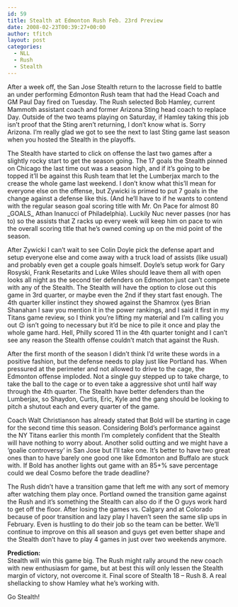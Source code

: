 ```yaml
---
id: 59
title: Stealth at Edmonton Rush Feb. 23rd Preview
date: 2008-02-23T00:39:27+00:00
author: tfitch
layout: post
categories:
  - NLL
  - Rush
  - Stealth
---
```

After a week off, the San Jose Stealth return to the lacrosse field to battle an under performing Edmonton Rush team that had the Head Coach and GM Paul Day fired on Tuesday. The Rush selected Bob Hamley, current Mammoth assistant coach and former Arizona Sting head coach to replace Day. Outside of the two teams playing on Saturday, if Hamley taking this job isn&#8217;t proof that the Sting aren&#8217;t returning, I don&#8217;t know what is. Sorry Arizona. I&#8217;m really glad we got to see the next to last Sting game last season when you hosted the Stealth in the playoffs.

The Stealth have started to click on offense the last two games after a slightly rocky start to get the season going. The 17 goals the Stealth pinned on Chicago the last time out was a season high, and if it&#8217;s going to be topped it&#8217;ll be against this Rush team that let the Lumberjax march to the crease the whole game last weekend. I don&#8217;t know what this&#8217;ll mean for everyone else on the offense, but Zywicki is primed to put 7 goals in the change against a defense like this. (And he&#8217;ll have to if he wants to contend with the regular season goal scoring title with Mr. On Pace for almost 80 \_GOALS\_ Athan Inanucci of Philadelphia). Luckily Nuc never passes (nor has to) so the assists that Z racks up every week will keep him on pace to win the overall scoring title that he&#8217;s owned coming up on the mid point of the season.

After Zywicki I can&#8217;t wait to see Colin Doyle pick the defense apart and setup everyone else and come away with a truck load of assists (like usual) and probably even get a couple goals himself. Doyle&#8217;s setup work for Gary Rosyski, Frank Resetarits and Luke Wiles should leave them all with open looks all night as the second tier defenders on Edmonton just can&#8217;t compete with any of the Stealth. The Stealth will have the option to close out this game in 3rd quarter, or maybe even the 2nd if they start fast enough. The 4th quarter killer instinct they showed against the Shamrox (yes Brian Shanahan I saw you mention it in the power rankings, and I said it first in my Titans game review, so I think you&#8217;re lifting my material and I&#8217;m calling you out 😉 isn&#8217;t going to necessary but it&#8217;d be nice to pile it once and play the whole game hard. Hell, Philly scored 11 in the 4th quarter tonight and I can&#8217;t see any reason the Stealth offense couldn&#8217;t match that against the Rush.

After the first month of the season I didn&#8217;t think I&#8217;d write these words in a positive fashion, but the defense needs to play just like Portland has. When pressured at the perimeter and not allowed to drive to the cage, the Edmonton offense imploded. Not a single guy stepped up to take charge, to take the ball to the cage or to even take a aggressive shot until half way through the 4th quarter. The Stealth have better defenders than the Lumberjax, so Shaydon, Curtis, Eric, Kyle and the gang should be looking to pitch a shutout each and every quarter of the game.

Coach Walt Christianson has already stated that Bold will be starting in cage for the second time this season. Considering Bold&#8217;s performance against the NY Titans earlier this month I&#8217;m completely confident that the Stealth will have nothing to worry about. Another solid outting and we might have a &#8216;goalie controversy&#8217; in San Jose but I&#8217;ll take one. It&#8217;s better to have two great ones than to have barely one good one like Edmonton and Buffalo are stuck with. If Bold has another lights out game with an 85+% save percentage could we deal Cosmo before the trade deadline?

The Rush didn&#8217;t have a transition game that left me with any sort of memory after watching them play once. Portland owned the transition game against the Rush and it&#8217;s something the Stealth can also do if the O guys work hard to get off the floor. After losing the games vs. Calgary and at Colorado because of poor transition and lazy play I haven&#8217;t seen the same slip ups in February. Even is hustling to do their job so the team can be better. We&#8217;ll continue to improve on this all season and guys get even better shape and the Stealth don&#8217;t have to play 4 games in just over two weekends anymore.

**Prediction:**  
Stealth will win this game big. The Rush might rally around the new coach with new enthusiasm for game, but at best this will only lessen the Stealth margin of victory, not overcome it. Final score of Stealth 18 &#8211; Rush 8. A real shellacking to show Hamley what he&#8217;s working with.

Go Stealth!
